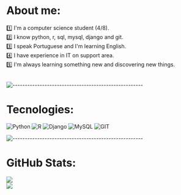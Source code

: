 # About me:
:one: I'm a computer science student (4/8).<br/>
:two: I know python, r, sql, mysql, django and git.<br/>
:three: I speak Portuguese and I'm learning English.<br/> 
:four: I have experience in IT on support area.<br/>
:five: I'm always learning something new and discovering new things.</a><br/><br>

![-----------------------------------------------------](
https://raw.githubusercontent.com/andreasbm/readme/master/assets/lines/aqua.png)<br>

# Tecnologies:
![Python](https://img.shields.io/badge/python-3670A0?style=for-the-badge&logo=python&logoColor=ffdd54) 
![R](https://img.shields.io/badge/r-%23276DC3.svg?style=for-the-badge&logo=r&logoColor=white) 
![Django](https://img.shields.io/badge/django-%23092E20.svg?style=for-the-badge&logo=django&logoColor=white) 
![MySQL](https://img.shields.io/badge/mysql-%2300f.svg?style=for-the-badge&logo=mysql&logoColor=white)
![GIT](https://img.shields.io/badge/GIT-E44C30?style=for-the-badge&logo=git&logoColor=white)<br>

![-----------------------------------------------------](
https://raw.githubusercontent.com/andreasbm/readme/master/assets/lines/aqua.png)<br>

# GitHub Stats:
![](https://github-readme-stats.vercel.app/api?username=marcosdataleal&theme=great-gatsby&hide_border=false&include_all_commits=true&count_private=true&title_color=00FF00&text_color=00FF00)<br/>
![](https://github-readme-stats.vercel.app/api/top-langs/?username=marcosdataleal&theme=great-gatsby&hide_border=false&include_all_commits=true&count_private=true&layout=compact&title_color=00FF00&text_color=00FF00)
<!-- Proudly created with GPRM ( https://gprm.itsvg.in ) -->
